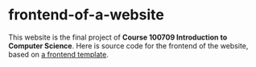 # frontend-of-a-website

This website is the final project of **Course 100709 Introduction to Computer Science**. Here is source code for the frontend of the website, based on [a frontend template](http://www.bootstrapmb.com/item/7795/preview).
